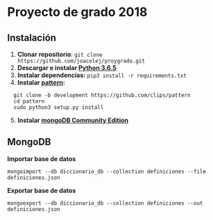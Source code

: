 # Proyecto de grado 2018

## Instalación
1. **Clonar repositorio**: `git clone https://github.com/joacolej/proygrado.git`
2. **Descargar e instalar [Python 3.6.5](https://www.python.org/downloads/)**
3. **Instalar dependencias:** `pip3 install -r requirements.txt`
4. **Instalar [pattern](https://github.com/clips/pattern):**

  ```
    git clone -b development https://github.com/clips/pattern
    cd pattern
    sudo python3 setup.py install
  ```
5. **Instalar [mongoDB Community Edition](https://docs.mongodb.com/manual/administration/install-community/)**

## MongoDB
**Importar base de datos**

```
mongoimport --db diccionario_db --collection definiciones --file definiciones.json
```


**Exportar base de datos**

```
mongoexport --db diccionario_db --collection definiciones --out definiciones.json
```
